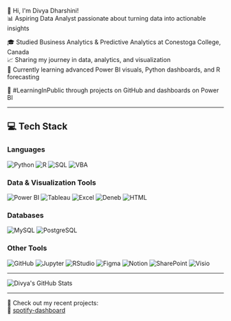 👋 Hi, I'm Divya Dharshini!  
📊 Aspiring Data Analyst passionate about turning data into actionable insights  

🎓 Studied Business Analytics & Predictive Analytics at Conestoga College, Canada  
📈 Sharing my journey in data, analytics, and visualization  
🧠 Currently learning advanced Power BI visuals, Python dashboards, and R forecasting  

🌱 #LearningInPublic through projects on GitHub and dashboards on Power BI  

---

## 💻 Tech Stack

### Languages  
![Python](https://img.shields.io/badge/Python-3776AB?style=for-the-badge&logo=python&logoColor=white)
![R](https://img.shields.io/badge/R-276DC3?style=for-the-badge&logo=r&logoColor=white)
![SQL](https://img.shields.io/badge/SQL-4479A1?style=for-the-badge&logo=postgresql&logoColor=white)
![VBA](https://img.shields.io/badge/VBA-003B49?style=for-the-badge&logo=microsoft-excel&logoColor=white)

### Data & Visualization Tools  
![Power BI](https://img.shields.io/badge/Power%20BI-F2C811?style=for-the-badge&logo=powerbi&logoColor=black)
![Tableau](https://img.shields.io/badge/Tableau-E97627?style=for-the-badge&logo=tableau&logoColor=white)
![Excel](https://img.shields.io/badge/Excel-217346?style=for-the-badge&logo=microsoft-excel&logoColor=white)
![Deneb](https://img.shields.io/badge/Deneb-0B1E2D?style=for-the-badge&logo=vega&logoColor=white)
![HTML](https://img.shields.io/badge/HTML%20Visuals-E34F26?style=for-the-badge&logo=html5&logoColor=white)

### Databases  
![MySQL](https://img.shields.io/badge/MySQL-4479A1?style=for-the-badge&logo=mysql&logoColor=white)
![PostgreSQL](https://img.shields.io/badge/PostgreSQL-336791?style=for-the-badge&logo=postgresql&logoColor=white)

### Other Tools  
![GitHub](https://img.shields.io/badge/GitHub-181717?style=for-the-badge&logo=github&logoColor=white)
![Jupyter](https://img.shields.io/badge/Jupyter-F37626?style=for-the-badge&logo=jupyter&logoColor=white)
![RStudio](https://img.shields.io/badge/RStudio-75AADB?style=for-the-badge&logo=rstudio&logoColor=white)
![Figma](https://img.shields.io/badge/Figma-F24E1E?style=for-the-badge&logo=figma&logoColor=white)
![Notion](https://img.shields.io/badge/Notion-000000?style=for-the-badge&logo=notion&logoColor=white)
![SharePoint](https://img.shields.io/badge/SharePoint-0078D4?style=for-the-badge&logo=microsoft-sharepoint&logoColor=white)
![Visio](https://img.shields.io/badge/Visio-3955A3?style=for-the-badge&logo=microsoft-visio&logoColor=white)


---
![Divya's GitHub Stats](http://github-profile-summary-cards.vercel.app/api/cards/profile-details?username=Divyadharshini-Saravanakumar&theme=tokyonight)

---

📁 Check out my recent projects:  
🎵 [spotify-dashboard](#)  


